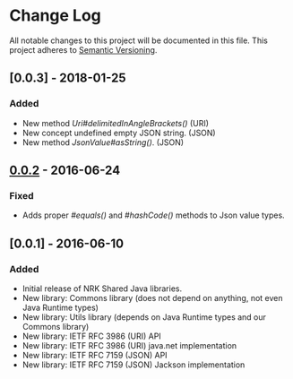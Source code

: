 # Change Log
All notable changes to this project will be documented in this file.
This project adheres to [Semantic Versioning](http://semver.org/).

## [0.0.3] - 2018-01-25
### Added
- New method *Uri#delimitedInAngleBrackets()* (URI)
- New concept undefined empty JSON string. (JSON)
- New method *JsonValue#asString()*. (JSON)

## [0.0.2] - 2016-06-24
### Fixed
- Adds proper *#equals()* and *#hashCode()* methods to Json value types.

## [0.0.1] - 2016-06-10
### Added
- Initial release of NRK Shared Java libraries.
- New library: Commons library (does not depend on anything, not even Java Runtime types)
- New library: Utils library (depends on Java Runtime types and our Commons library)
- New library: IETF RFC 3986 (URI) API
- New library: IETF RFC 3986 (URI) java.net implementation
- New library: IETF RFC 7159 (JSON) API
- New library: IETF RFC 7159 (JSON) Jackson implementation

[0.0.2]: https://github.com/nrkno/nrk-shared-java/compare/v0.0.1...v0.0.2
